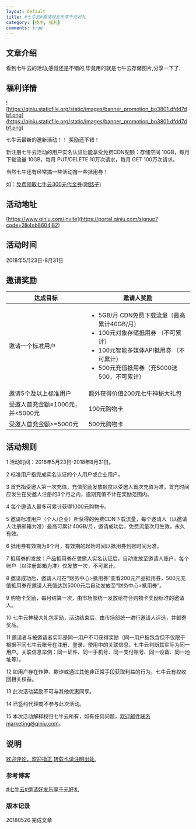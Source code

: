 ```yaml
---
layout: default
title: #七牛云#邀请好友乐享千元好礼
category: [技术, 福利]
comments: true
---
```


## 文章介绍
看到七牛云的活动,感觉还是不错的,毕竟用的就是七牛云存储图片,分享一下了.




## 福利详情

![https://qiniu.staticfile.org/static/images/banner_promotion_bo3801.dfdd7dbf.png](https://qiniu.staticfile.org/static/images/banner_promotion_bo3801.dfdd7dbf.png)

七牛云最新的邀新活动！！ 奖励还不错！

新注册七牛云活动的用户实名认证后能享受免费CDN配额：存储空间 10GB，每月下载流量 10GB，每月 PUT/DELETE 10万次请求，每月 GET 100万次请求。

当然七牛还有经常搞一些活动撸一些抵用券！

如：[免费领取七牛云300元代金券(附路子)](https://51.ruyo.net/8458.html)


## 活动地址


[https://www.qiniu.com/invite](https://portal.qiniu.com/signup?code=3lk4sb8604j82)


## 活动时间
2018年5月23日-8月31日

## 邀请奖励

<table class="table table-bordered table-striped">
<thead>
<tr>
<th>达成目标</th>
<th>邀请人奖励</th>
</tr>
</thead>
<tbody>
<tr>
<td>邀请一个标准用户</td>
<td>
<ul>
<li>5GB/月 CDN免费下载流量（最高累计40GB/月）</li>
<li>100元对象存储抵用券 （不可累计）</li>
<li>100元智能多媒体API抵用券 （不可累计）</li>
<li>500元充值抵用券（充5000送500，不可累计）</li>
</ul>
</td>
</tr>
<tr>
<td>邀请5个及以上标准用户</td>
<td>额外获得价值200元七牛神秘大礼包</td>
</tr>
<tr>
<td>受邀人首充金额≥1000元，并&lt;5000元</td>
<td>100元购物卡</td>
</tr>
<tr>
<td>受邀人首充金额&gt;=5000元</td>
<td>500元购物卡</td>
</tr>
</tbody>
</table>

## 活动规则

1   活动时间：2018年5月23日-2018年8月31日。

2   标准用户指完成实名认证的个人用户或企业用户。

3   首充指受邀人第一次充值，充值奖励发放额度以受邀人首次充值为准。首充时间应发生在受邀人注册的3个月之内，逾期充值不计在奖励范围内。

4   每个邀请人最多可累计获得1000元购物卡。

5   邀请标准用户（个人/企业）所获得的免费CDN下载流量，每个邀请人（以邀请人注册邮箱为准）最高可累计40GB/月，邀请成功后，免费流量次月生效，永久有效。

6   抵用券有效期为6个月，有效期的起始时间以抵用券到账时间为准。

7   抵用券的发放：产品抵用券在受邀人实名认证后，自动发放至邀请人账户，每个账户（以注册邮箱为准）仅发放一次，不可累计。

8   邀请成功后，邀请人可在“财务中心>抵用券”查看200元产品抵用券，500元充值抵用券在邀请人充值达到5000元后自动发放至“财务中心>抵用券”。

9   购物卡奖励，每月结算一次，由市场部统一发放给符合购物卡奖励标准的邀请人。

10   七牛云神秘大礼包奖励，活动结束后，由市场部统一进行邀请人评选，并邮寄奖品。

11   邀请者与被邀请者实际是同一用户不可获得奖励（同一用户指包含但不仅限于根据不同七牛云账号在注册、登录、使用中的关联信息，七牛云判断其实际为同一用户。关联信息举例：同一证件、同一手机号、同一支付账号、同一设备、同一地址等）。

12   如用户存在作弊、欺诈或通过其他非正常手段获取利益的行为，七牛云有权收回相关权益。

13   此次活动奖励不可与其他优惠同享。

14   已签约代理商不参与此次活动。

15   本次活动解释权归七牛云所有，如有任何问题，欢迎邮件联系marketing@qiniu.com。




## 说明


[欢迎评论，欢迎指正,转载也请注明出处.](https://wangkun19930608.github.io/%E6%8A%80%E6%9C%AF/%E7%A6%8F%E5%88%A9/2018/05/26/qiniu-invite/)

### 参考博客

[#七牛云#邀请好友乐享千元好礼](https://51.ruyo.net/8782.html)

### 版本记录

20180526 完成文章
